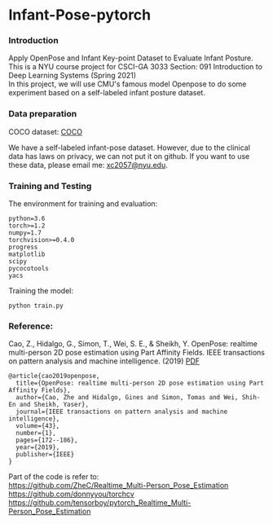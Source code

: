 # Infant-Pose-pytorch

### Introduction  
Apply OpenPose and Infant Key-point Dataset to Evaluate Infant Posture. This is a NYU course project for CSCI-GA 3033 Section: 091 Introduction to Deep Learning Systems (Spring 2021)  
In this project, we will use CMU's famous model Openpose to do some experiment based on a self-labeled infant posture dataset.


### Data preparation  

COCO dataset: [COCO](https://cocodataset.org/#home)  

We have a self-labeled infant-pose dataset. However, due to the clinical data has laws on privacy, we can not put it on github. If you want to use these data, please email me: xc2057@nyu.edu.  

### Training and Testing

The environment for training and evaluation:  
```
python=3.6
torch>=1.2
numpy=1.7
torchvision>=0.4.0
progress
matplotlib
scipy
pycocotools
yacs
```

Training the model:  
```
python train.py
```

### Reference:
Cao, Z., Hidalgo, G., Simon, T., Wei, S. E., & Sheikh, Y. OpenPose: realtime multi-person 2D pose estimation using Part Affinity Fields. IEEE transactions on pattern analysis and machine intelligence. (2019) [PDF](https://arxiv.org/pdf/1812.08008.pdf)
```
@article{cao2019openpose,
  title={OpenPose: realtime multi-person 2D pose estimation using Part Affinity Fields},
  author={Cao, Zhe and Hidalgo, Gines and Simon, Tomas and Wei, Shih-En and Sheikh, Yaser},
  journal={IEEE transactions on pattern analysis and machine intelligence},
  volume={43},
  number={1},
  pages={172--186},
  year={2019},
  publisher={IEEE}
}
```  

Part of the code is refer to:  
https://github.com/ZheC/Realtime_Multi-Person_Pose_Estimation  
https://github.com/donnyyou/torchcv  
https://github.com/tensorboy/pytorch_Realtime_Multi-Person_Pose_Estimation  
